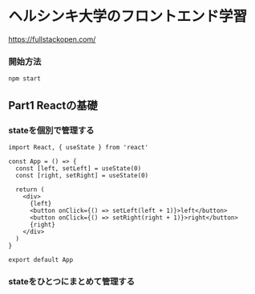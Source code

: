 # ヘルシンキ大学のフロントエンド学習
https://fullstackopen.com/

### 開始方法
```
npm start
```
## Part1 Reactの基礎

### stateを個別で管理する

```
import React, { useState } from 'react'

const App = () => {
  const [left, setLeft] = useState(0)
  const [right, setRight] = useState(0)

  return (
    <div>
      {left}
      <button onClick={() => setLeft(left + 1)}>left</button>
      <button onClick={() => setRight(right + 1)}>right</button>
      {right}
    </div>
  )
}

export default App
```

### stateをひとつにまとめて管理する
